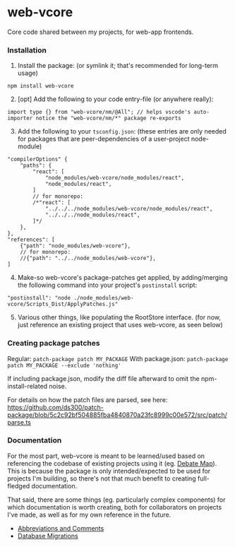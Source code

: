 # web-vcore

Core code shared between my projects, for web-app frontends.

### Installation

1) Install the package: (or symlink it; that's recommended for long-term usage)
```
npm install web-vcore
```
2) [opt] Add the following to your code entry-file (or anywhere really):
```
import type {} from "web-vcore/nm/@All"; // helps vscode's auto-importer notice the "web-vcore/nm/*" package re-exports
```
3) Add the following to your `tsconfig.json`: (these entries are only needed for packages that are peer-dependencies of a user-project node-module)
```
"compilerOptions" {
	"paths": {
		"react": [
			"node_modules/web-vcore/node_modules/react",
			"node_modules/react",
		]
		// for monorepo:
		/*"react": [
			"../../../node_modules/web-vcore/node_modules/react",
			"../../../node_modules/react",
		]*/
	},
},
"references": [
	{"path": "node_modules/web-vcore"},
	// for monorepo:
	//{"path": "../../node_modules/web-vcore"},
]
```
4) Make-so web-vcore's package-patches get applied, by adding/merging the following command into your project's `postinstall` script:
```
"postinstall": "node ./node_modules/web-vcore/Scripts_Dist/ApplyPatches.js"
```
5) Various other things, like populating the RootStore interface. (for now, just reference an existing project that uses web-vcore, as seen below)

### Creating package patches

Regular: `patch-package patch MY_PACKAGE`
With package.json: `patch-package patch MY_PACKAGE --exclude 'nothing'`

If including package.json, modify the diff file afterward to omit the npm-install-related noise.

For details on how the patch files are parsed, see here: https://github.com/ds300/patch-package/blob/5c2c92bf504885fba4840870a23fc8999c00e572/src/patch/parse.ts

### Documentation

For the most part, web-vcore is meant to be learned/used based on referencing the codebase of existing projects using it (eg. [Debate Map](https://github.com/debate-map/app)). This is because the package is only intended/expected to be used for projects I'm building, so there's not that much benefit to creating full-fledged documentation.

That said, there are some things (eg. particularly complex components) for which documentation is worth creating, both for collaborators on projects I've made, as well as for my own reference in the future.

* [Abbreviations and Comments](./tree/master/Docs/AbbreviationsAndComments.md)
* [Database Migrations](./tree/master/Docs/DatabaseMigrations.md)